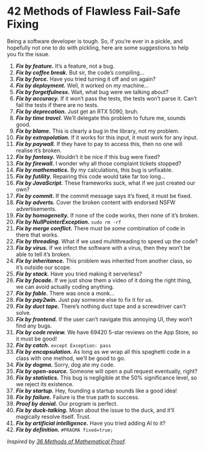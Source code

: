 # 42 Methods of Flawless Fail-Safe Fixing
<!-- #QUARK live!
  EXPORT: lists/fix
  STYLE: dev
  DUALITY: dark
  INDEX: lists dev
-->

Being a software developer is tough. So, if you’re ever in a pickle, and hopefully not one to do with pickling, here are some suggestions to help you fix the issue.

1. ***Fix by feature.*** It’s a feature, not a bug.
1. ***Fix by coffee break.*** But sir, the code’s compiling...
1. ***Fix by force.*** Have you tried turning it off and on again?
1. ***Fix by deployment.*** Well, it worked on *my* machine...
1. ***Fix by forgetfulness.*** Wait, what bug were we talking about?
1. ***Fix by accuracy.*** If it won’t pass the tests, the tests won’t parse it. Can’t fail the tests if there are no tests.
1. ***Fix by deprecation.*** Just get an RTX 5090, bruh.
1. ***Fix by time travel.*** We’ll delegate this problem to future me, sounds good.
1. ***Fix by blame.*** This is clearly a bug in the library, not my problem.
1. ***Fix by extrapolation.*** If it works for this input, it must work for any input.
1. ***Fix by paywall.*** If they have to pay to access this, then no one will realise it’s broken.
1. ***Fix by fantasy.*** Wouldn’t it be nice if this bug were fixed?
1. ***Fix by firewall.*** I wonder why all those complaint tickets stopped?
1. ***Fix by mathematics.*** By my calculations, this bug is unfixable.
1. ***Fix by futility.*** Repairing this code would take far too long...
1. ***Fix by JavaScript.*** These frameworks suck, what if we just created our own?
1. ***Fix by commit.*** If the commit message says it’s fixed, it must be fixed.
1. ***Fix by adverts.*** Cover the broken content with endorsed NSFW advertisements.
1. ***Fix by homogeneity.*** If none of the code works, then none of it’s broken.
1. ***Fix by NullPointerException.*** `sudo rm -rf`
1. ***Fix by merge conflict.*** There must be *some* combination of code in there that works.
1. ***Fix by threading.*** What if we used multithreading to speed up the code?
1. ***Fix by virus.*** If we infect the software with a virus, then they won’t be able to tell it’s broken.
1. ***Fix by inheritance.*** This problem was inherited from another class, so it’s outside our scope.
1. ***Fix by stack.*** Have you tried making it serverless?
1. ***Fix by facade.*** If we just show them a video of it doing the right thing, we can avoid actually coding anything.
1. ***Fix by fable.*** There was once a monk...
1. ***Fix by pay2win.*** Just pay someone else to fix it for us.
1. ***Fix by duct tape.*** There’s nothing duct tape and a screwdriver can’t solve.
1. ***Fix by frontend.*** If the user can’t navigate this annoying UI, they won’t find any bugs.
1. ***Fix by code review.*** We have 69420 5-star reviews on the App Store, so it must be good!
1. ***Fix by catch.*** `except Exception: pass`
1. ***Fix by encapsulation.*** As long as we wrap all this spaghetti code in a class with one method, we’ll be good to go.
1. ***Fix by dogma.*** Sorry, dog ate my code.
1. ***Fix by open-source.*** Someone will open a pull request eventually, right?
1. ***Fix by statistics.*** This bug is negligible at the 50% significance level, so we reject its existence.
1. ***Fix by startup.*** Hey, founding a startup sounds like a good idea!
1. ***Fix by failure.*** Failure is the true path to success.
1. ***Proof by denial.*** Our program is perfect.
1. ***Fix by duck-talking.*** Moan about the issue to the duck, and it’ll magically resolve itself. Trust.
1. ***Fix by artificial intelligence.*** Have you tried adding AI to it?
1. ***Fix by definition.*** `#PRAGMA fixed=true;`

*Inspired by [36 Methods of Mathematical Proof](https://jwilson.coe.uga.edu/EMT668/EMAT661.F99/Challen/proof/proof.html).*
